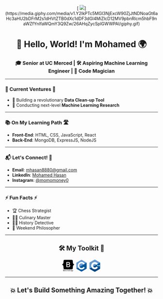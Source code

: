 <div align="center">
[  <img src="https://i.gifer.com/6vIk.gif" width="300">](https://media.giphy.com/media/v1.Y2lkPTc5MGI3NjExcW90ZjJtNDNoaGt6aHc3aHU2bDFrM2s1dHVtZTB0dXc1dDF3dGl4MiZlcD12MV9pbnRlcm5hbF9naWZfYnlfaWQmY3Q9Zw/26AHqZycSplGWWPAI/giphy.gif)
  <h1>👋 Hello, World! I'm Mohamed 🌍</h1>
  <h3>🎓 Senior at UC Merced | 🛠️ Aspiring Machine Learning Engineer | 🧙 Code Magician</h3>
</div>

---

### 🚀 Current Ventures 🚀

- 🧹 Building a revolutionary **Data Clean-up Tool**
- 🤖 Conducting next-level **Machine Learning Research**

---

### 📚 On My Learning Path 🛣️

- **Front-End**: HTML, CSS, JavaScript, React
- **Back-End**: MongoDB, ExpressJS, NodeJS

---

### 📬 Let's Connect! 💌

- **Email**: mhasan8880@gmail.com
- **LinkedIn**: [Mohamed Hasan](https://www.linkedin.com/in/mohamed-hasan-4b850418a/)
- **Instagram**: [@momomoney0](https://instagram.com/momomoney0)

---

### ⚡ Fun Facts ⚡

- 🏆 Chess Strategist
- 👨‍🍳 Culinary Master
- 🕵️‍♂️ History Detective
- 📖 Weekend Philosopher

---

<div align="center">

  ## 🛠️ My Toolkit 🧰

  <code><img height="40" src="https://raw.githubusercontent.com/devicons/devicon/master/icons/bootstrap/bootstrap-plain-wordmark.svg"></code>
  <code><img height="40" src="https://raw.githubusercontent.com/devicons/devicon/master/icons/c/c-original.svg"></code>
  <code><img height="40" src="https://raw.githubusercontent.com/devicons/devicon/master/icons/cplusplus/cplusplus-original.svg"></code>
  <!-- Add more here -->

</div>

---

<div align="center">

  ## 💥 Let's Build Something Amazing Together! 💥

</div>
